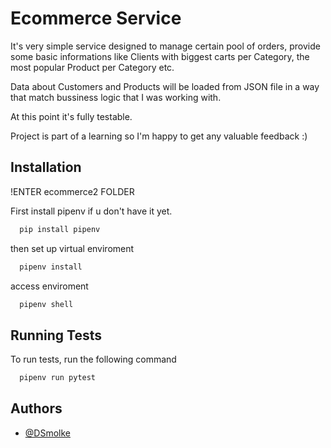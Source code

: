 
# Ecommerce Service

It's very simple service designed to manage certain pool of orders, provide some basic informations like Clients with biggest carts per Category, the most popular Product per Category etc.

Data about Customers and Products will be loaded from JSON file in a way that match bussiness logic that I was working with.

At this point it's fully testable.

Project is part of a learning so I'm happy to get any valuable feedback :)




## Installation

!ENTER ecommerce2 FOLDER

First install pipenv if u don't have it yet.
```bash
  pip install pipenv
```

then set up virtual enviroment

```bash
  pipenv install
```

access enviroment

```bash
  pipenv shell
```
    
## Running Tests

To run tests, run the following command

```bash
  pipenv run pytest
```


## Authors

- [@DSmolke](https://www.github.com/DSmolke)

